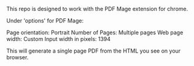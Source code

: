 This repo is designed to work with the PDF Mage extension for chrome.

Under 'options' for PDF Mage:

Page orientation: Portrait
Number of Pages: Multiple pages
Web page width: Custom
Input width in pixels: 1394

This will generate a single page PDF from the HTML you see on your browser.  
